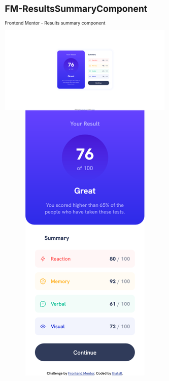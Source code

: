 # FM-ResultsSummaryComponent
Frontend Mentor - Results summary component

<div align="center">
  <div style="display: flex">
    <img style="height: auto" src="./desktop.png"></div>
    <img style="height: auto" src="/mobile.png"></div>
   </div>
</div>



